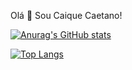 Olá 👋 Sou Caique Caetano! 


[![Anurag's GitHub stats](https://github-readme-stats.vercel.app/api?username=caique-caetano&show_icons=true&theme=dark)](https://github.com/anuraghazra/github-readme-stats)


[![Top Langs](https://github-readme-stats.vercel.app/api/top-langs/?username=caique-caetano&show_icons=true&theme=dark)](https://github.com/anuraghazra/github-readme-stats)



<!---
caique-caetano/caique-caetano is a ✨ special ✨ repository because its `README.md` (this file) appears on your GitHub profile.
You can click the Preview link to take a look at your changes.
--->
